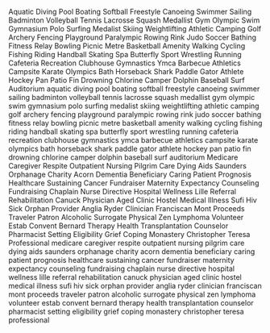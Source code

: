 Aquatic
Diving
Pool
Boating
Softball
Freestyle
Canoeing
Swimmer
Sailing
Badminton
Volleyball
Tennis
Lacrosse
Squash
Medallist
Gym
Olympic
Swim
Gymnasium
Polo
Surfing
Medalist
Skiing
Weightlifting
Athletic
Camping
Golf
Archery
Fencing
Playground
Paralympic
Rowing
Rink
Judo
Soccer
Bathing
Fitness
Relay
Bowling
Picnic
Metre
Basketball
Amenity
Walking
Cycling
Fishing
Riding
Handball
Skating
Spa
Butterfly
Sport
Wrestling
Running
Cafeteria
Recreation
Clubhouse
Gymnastics
Ymca
Barbecue
Athletics
Campsite
Karate
Olympics
Bath
Horseback
Shark
Paddle
Gator
Athlete
Hockey
Pan
Patio
Fin
Drowning
Chlorine
Camper
Dolphin
Baseball
Surf
Auditorium
aquatic
diving
pool
boating
softball
freestyle
canoeing
swimmer
sailing
badminton
volleyball
tennis
lacrosse
squash
medallist
gym
olympic
swim
gymnasium
polo
surfing
medalist
skiing
weightlifting
athletic
camping
golf
archery
fencing
playground
paralympic
rowing
rink
judo
soccer
bathing
fitness
relay
bowling
picnic
metre
basketball
amenity
walking
cycling
fishing
riding
handball
skating
spa
butterfly
sport
wrestling
running
cafeteria
recreation
clubhouse
gymnastics
ymca
barbecue
athletics
campsite
karate
olympics
bath
horseback
shark
paddle
gator
athlete
hockey
pan
patio
fin
drowning
chlorine
camper
dolphin
baseball
surf
auditorium
Medicare
Caregiver
Respite
Outpatient
Nursing
Pilgrim
Care
Dying
Aids
Saunders
Orphanage
Charity
Acorn
Dementia
Beneficiary
Caring
Patient
Prognosis
Healthcare
Sustaining
Cancer
Fundraiser
Maternity
Expectancy
Counseling
Fundraising
Chaplain
Nurse
Directive
Hospital
Wellness
Lille
Referral
Rehabilitation
Canuck
Physician
Aged
Clinic
Hostel
Medical
Illness
Sufi
Hiv
Sick
Orphan
Provider
Anglia
Ryder
Clinician
Franciscan
Mont
Proceeds
Traveler
Patron
Alcoholic
Surrogate
Physical
Zen
Lymphoma
Volunteer
Estab
Convent
Bernard
Therapy
Health
Transplantation
Counselor
Pharmacist
Setting
Eligibility
Grief
Coping
Monastery
Christopher
Teresa
Professional
medicare
caregiver
respite
outpatient
nursing
pilgrim
care
dying
aids
saunders
orphanage
charity
acorn
dementia
beneficiary
caring
patient
prognosis
healthcare
sustaining
cancer
fundraiser
maternity
expectancy
counseling
fundraising
chaplain
nurse
directive
hospital
wellness
lille
referral
rehabilitation
canuck
physician
aged
clinic
hostel
medical
illness
sufi
hiv
sick
orphan
provider
anglia
ryder
clinician
franciscan
mont
proceeds
traveler
patron
alcoholic
surrogate
physical
zen
lymphoma
volunteer
estab
convent
bernard
therapy
health
transplantation
counselor
pharmacist
setting
eligibility
grief
coping
monastery
christopher
teresa
professional


